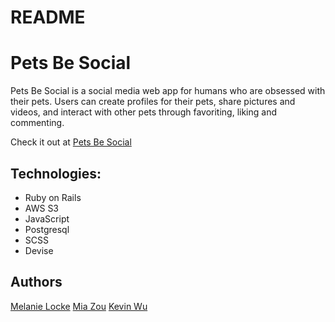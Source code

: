 # README

# Pets Be Social

Pets Be Social is a social media web app for humans who are obsessed with their pets. Users can create profiles for their pets, share pictures and videos, and interact with other pets through favoriting, liking and commenting.

Check it out at [Pets Be Social](https://petsbesocial.herokuapp.com/)

## Technologies:

* Ruby on Rails
* AWS S3
* JavaScript
* Postgresql
* SCSS
* Devise

## Authors

[Melanie Locke](https://github.com/MelanieALocke)
[Mia Zou](https://github.com/MiaZou)
[Kevin Wu](https://github.com/kevinjwu30)
